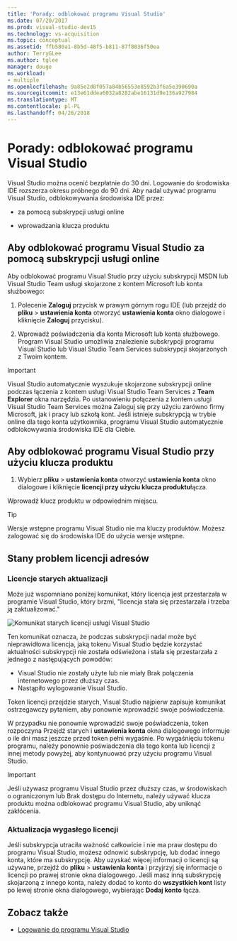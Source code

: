 ```yaml
---
title: 'Porady: odblokować programu Visual Studio'
ms.date: 07/20/2017
ms.prod: visual-studio-dev15
ms.technology: vs-acquisition
ms.topic: conceptual
ms.assetid: ffb580a1-8b5d-48f5-b811-87f8036f50ea
author: TerryGLee
ms.author: tglee
manager: douge
ms.workload:
- multiple
ms.openlocfilehash: 9a85e2d8f057a84b56553e8592b3f6a5e390690a
ms.sourcegitcommit: e13e61ddea6032a8282abe16131d9e136a927984
ms.translationtype: MT
ms.contentlocale: pl-PL
ms.lasthandoff: 04/26/2018
---
```

# <a name="how-to-unlock-visual-studio"></a>Porady: odblokować programu Visual Studio

Visual Studio można ocenić bezpłatnie do 30 dni. Logowanie do środowiska IDE rozszerza okresu próbnego do 90 dni. Aby nadal używać programu Visual Studio, odblokowywania środowiska IDE przez:

- za pomocą subskrypcji usługi online

- wprowadzania klucza produktu

## <a name="to-unlock-visual-studio-using-an-online-subscription"></a>Aby odblokować programu Visual Studio za pomocą subskrypcji usługi online

Aby odblokować programu Visual Studio przy użyciu subskrypcji MSDN lub Visual Studio Team usługi skojarzone z kontem Microsoft lub konta służbowego:

1. Polecenie **Zaloguj** przycisk w prawym górnym rogu IDE (lub przejdź do **pliku** > **ustawienia konta** otworzyć **ustawienia konta**  okno dialogowe i kliknięcie **Zaloguj** przycisku).

1. Wprowadź poświadczenia dla konta Microsoft lub konta służbowego. Program Visual Studio umożliwia znalezienie subskrypcji programu Visual Studio lub Visual Studio Team Services subskrypcji skojarzonych z Twoim kontem.

> [!IMPORTANT]
> Visual Studio automatycznie wyszukuje skojarzone subskrypcji online podczas łączenia z kontem usługi Visual Studio Team Services z **Team Explorer** okna narzędzia. Po ustanowieniu połączenia z kontem usługi Visual Studio Team Services można Zaloguj się przy użyciu zarówno firmy Microsoft, jak i pracy lub szkołą kont. Jeśli istnieje subskrypcją w trybie online dla tego konta użytkownika, programu Visual Studio automatycznie odblokowywania środowiska IDE dla Ciebie.

## <a name="to-unlock-visual-studio-with-a-product-key"></a>Aby odblokować programu Visual Studio przy użyciu klucza produktu

1. Wybierz **pliku** > **ustawienia konta** otworzyć **ustawienia konta** okno dialogowe i kliknięcie **licencji przy użyciu klucza produktu**łącza.

Wprowadź klucz produktu w odpowiednim miejscu.

> [!TIP]
> Wersje wstępne programu Visual Studio nie ma kluczy produktów. Możesz zalogować się do środowiska IDE do użycia wersje wstępne.

## <a name="address-license-problem-states"></a>Stany problem licencji adresów

### <a name="update-stale-licenses"></a>Licencje starych aktualizacji

 Może już wspomniano poniżej komunikat, który licencja jest przestarzała w programie Visual Studio, który brzmi, "licencja stała się przestarzała i trzeba ją zaktualizować."

 ![Komunikat starych licencji usługi Visual Studio](../ide/media/vs2017_stale-license.png)

 Ten komunikat oznacza, że podczas subskrypcji nadal może być nieprawidłowa licencja, jaką tokenu Visual Studio będzie korzystać aktualności subskrypcji nie została odświeżona i stała się przestarzała z jednego z następujących powodów:

- Visual Studio nie zostały użyte lub nie miały Brak połączenia internetowego przez dłuższy czas.
- Nastąpiło wylogowanie Visual Studio.

Token licencji przejdzie starych, Visual Studio najpierw zapisuje komunikat ostrzegawczy pytaniem, aby ponownie wprowadzić swoje poświadczenia.

W przypadku nie ponownie wprowadzić swoje poświadczenia, token rozpoczyna Przejdź starych i **ustawienia konta** okna dialogowego informuje o ile dni masz jeszcze przed token pełni wygaśnie. Po wygaśnięciu tokenu programu, należy ponownie poświadczenia dla tego konta lub licencji z innej metody powyżej, aby kontynuować przy użyciu programu Visual Studio.

> [!Important]
> Jeśli używasz programu Visual Studio przez dłuższy czas, w środowiskach o ograniczonym lub Brak dostępu do Internetu, należy używać klucza produktu można odblokować programu Visual Studio, aby uniknąć zakłócenia.

### <a name="update-expired-licenses"></a>Aktualizacja wygasłego licencji

 Jeśli subskrypcja utraciła ważność całkowicie i nie ma praw dostępu do programu Visual Studio, możesz odnowić subskrypcję, lub dodać innego konta, które ma subskrypcję. Aby uzyskać więcej informacji o licencji są używane, przejdź do **pliku** > **ustawienia konta** i przyjrzyj się informacje o licencji po prawej stronie okna dialogowego. Jeśli masz inną subskrypcję skojarzoną z innego konta, należy dodać to konto do **wszystkich kont** listy po lewej stronie okna dialogowego, wybierając **Dodaj konto** łącza.

## <a name="see-also"></a>Zobacz także

* [Logowanie do programu Visual Studio](../ide/signing-in-to-visual-studio.md)